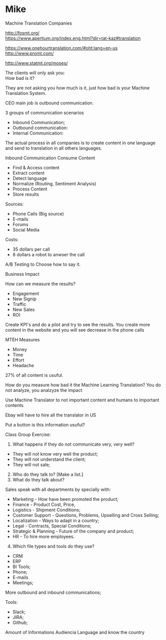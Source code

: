 # Mike

Machine Translation Companies

http://fosmt.org/<BR>
https://www.apertium.org/index.eng.html?dir=tat-kaz#translation<BR>

https://www.onehourtranslation.com/#oht:lang=en-us<BR>
http://www.promt.com/<BR>

http://www.statmt.org/moses/<BR>

The clients will only ask you:<BR>
How bad is it?<BR>

They are not asking you how much is it, just how bad is your Machine Translation System.<BR>

CEO main job is outbound communication.<BR>

3 groups of communication scenarios<BR>
* Inbound Communication;
* Outbound communication:
* Internal Communication:


The actual process in all companies is to create content in one language and send to translation in all others languages.<BR>

Inbound Communication 
Consume Content<BR>
* Find & Access content
* Extract content
* Detect language
* Normalize (Routing, Sentiment Analysis)
* Process Content
* Store results

Sources:
* Phone Calls (Big source)
* E-mails
* Forums
* Social Media

Costs:
* 35 dollars per call
* 8 dollars a robot to anwser the call


A/B Testing to Choose how to say it.<BR>

Business Impact

How can we measure the results?
* Engagement
* New Signip
* Traffic
* New Sales
* ROI

Create KPI's and do a pilot and try to see the results.
You create more content in the website and you will see decrease in the phone calls

MTEH Measures
* Money
* Time
* Effort
* Headache

27% of all content is usuful.

How do you measure how bad it the Machine Learning Translation?
You do not analyze, you analzyze the impact

Use Machine Translator to not important content and humans to important contents.

Ebay will have to hire all the translator in US 
 
Put a button is this information usuful?

Class Group Exercise:
1) What happens if they do not communicate very, very well?
* They will not know very well the product;
* They will not understand the client;
* They will not sale;

2) Who do they talk to? [Make a list.] 
3) What do they talk about?

Sales speak with all departments by specially with:
* Marketing - How have been promoted the product;
* Finance - Product Cost, Price, 
* Logistics - Shipment Conditions;
* Customer Support - Questions, Problems, Upselling and Cross Selling;
* Localization - Ways to adapt in a country;
* Legal - Contracts, Special Conditions;
* Strategic & Planning - Future of the company and product;
* HR - To hire more employees.

4) Which file types and tools do they use?
* CRM
* ERP
* BI Tools;
* Phone;
* E-mails
* Meetings;

More outbound and inbound communications;

Tools:
* Slack;
* JIRA;
* Github;



Amount of Informations
Audiencia
Language and know the country












